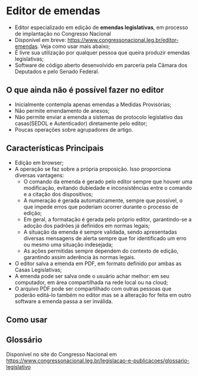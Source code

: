 # Editor de emendas

- Editor especializado em edição de **emendas legislativas**, em processo de implantação no Congresso Nacional
- Disponível em breve: https://www.congressonacional.leg.br/editor-emendas. Veja como usar mais abaixo;
- É livre sua utilização por qualquer pessoa que queira produzir emendas legislativas;
- Software de código aberto desenvolvido em parceria pela Câmara dos Deputados e pelo Senado Federal.

## O que ainda não é possível fazer no editor

- Inicialmente contempla apenas emendas a Medidas Provisórias;
- Não permite emendamento de anexos;
- Não permite enviar a emenda a sistemas de protocolo legislativo das casas(SEDOL e Autenticador) diretamente pelo editor;
- Poucas operações sobre agrupadores de artigo.

## Características Principais

- Edição em browser;
- A operação se faz sobre a própria proposição. Isso proporciona diversas vantagens:
  - O comando da emenda é gerado pelo editor sempre que houver uma modificação, evitando dubiedade e inconsistências entre o comando e a citação dos dispositivos;
  - A numeração é gerada automaticamente, sempre que possível, o que impede erros que poderiam ocorrer durante o processo de edição;
  - Em geral, a formatação é gerada pelo próprio editor, garantindo-se a adoção dos padrões já definidos em normas legais;
  - A situação da emenda é sempre validada, sendo apresentadas diversas mensagens de alerta sempre que for identificado um erro ou mesmo uma situação indesejada; 
  - As ações permitidas sempre dependem do contexto de edição, garantindo assim aderência às normas legais.
- O editor salva a emenda em PDF, em formato definido por ambas as Casas Legislativas;
- A emenda pode ser salva onde o usuário achar melhor: em seu computador, em área compartilhada na rede local ou na cloud;
- O arquivo PDF pode ser compartilhado com outras pessoas que poderão editá-lo também no editor mas se a alteração for feita em outro software a emenda passa a ser inválida.

## Como usar


## Glossário

Disponível no site do Congresso Nacional em https://www.congressonacional.leg.br/legislacao-e-publicacoes/glossario-legislativo

